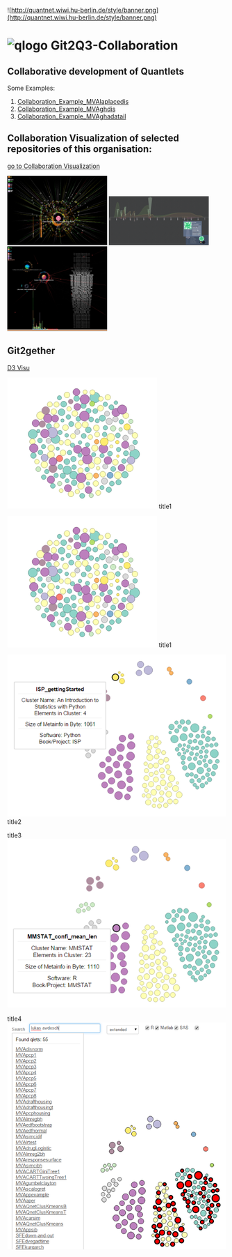 
![http://quantnet.wiwi.hu-berlin.de/style/banner.png](http://quantnet.wiwi.hu-berlin.de/style/banner.png)

# ![qlogo](http://quantnet.wiwi.hu-berlin.de/graphics/quantlogo.png) **Git2Q3-Collaboration**


## Collaborative development of Quantlets

Some Examples:

1. [Collaboration_Example_MVAlaplacedis](https://github.com/QuantLet/Collaboration_Example_MVAlaplacedis)
2. [Collaboration_Example_MVAghdis](https://github.com/QuantLet/Collaboration_Example_MVAghdis)
3. [Collaboration_Example_MVAghadatail](https://github.com/QuantLet/Collaboration_Example_MVAghadatail)



## Collaboration Visualization of selected repositories of this organisation:

[go to Collaboration Visualization](ReposCollaboration.md)

<img src="gh_visu_ISP_collaboration_1.png" width="230" />
<img src="gh_visu_SRM_collaboration_4.png" width="230" />
<img src="gh_visu_Ready_collaboration_5.png" width="230" />

## Git2gether
[D3 Visu](http://quantnet.wiwi.hu-berlin.de/d3/ia/)



![Collaboration_Example_MVAlaplacedis](visu_d3_1.png) title1

<img src="visu_d3_1.png" /> title1

<img src="visu_d3_2.png" /> title2

title3
<img src="visu_d3_3.png" />

title4
<img src="visu_d3_4.png" />
